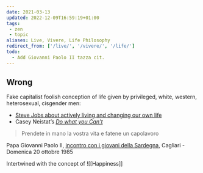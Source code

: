 ```yaml
---
date: 2021-03-13
updated: 2022-12-09T16:59:19+01:00
tags:
 - zen
 - topic
aliases: Live, Vivere, Life Philosophy
redirect_from: ['/live/', '/vivere/', '/life/']
todo:
  - Add Giovanni Paolo II tazza cit.
---
```

## Wrong

Fake capitalist foolish conception of life given by privileged, white, western, heterosexual, cisgender men:

- [Steve Jobs about actively living and changing our own life](https://youtu.be/kYfNvmF0Bqw 'Steve Jobs Secrets of Life')
- Casey Neistat’s <cite>[Do what you Can’t](https://youtu.be/jG7dSXcfVqE 'DO WHAT YOU CAN’T')</cite>

> Prendete in mano la vostra vita e fatene un capolavoro

<p class='cite'>Papa Giovanni Paolo II, <a href='https://www.vatican.va/content/john-paul-ii/it/speeches/1985/october/documents/hf_jp-ii_spe_19851020_giovani-cagliari.html' title='Visita Pastorale in Sardegna: Incontro con i giovani della Sardegna (20 ottobre 1985) | Giovanni Paolo II'>incontro con i giovani della Sardegna</a>, Cagliari - Domenica 20 ottobre 1985</p>

Intertwined with the concept of ![[Happiness]]
